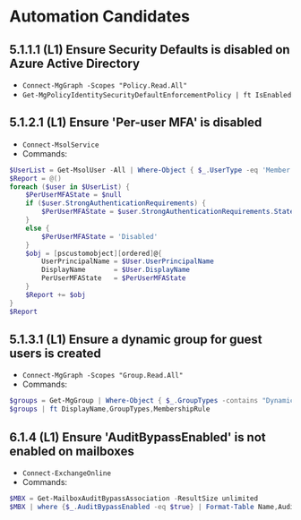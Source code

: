 # Automation Candidates

## 5.1.1.1 (L1) Ensure Security Defaults is disabled on Azure Active Directory

- `Connect-MgGraph -Scopes "Policy.Read.All"`
- `Get-MgPolicyIdentitySecurityDefaultEnforcementPolicy | ft IsEnabled`

## 5.1.2.1 (L1) Ensure 'Per-user MFA' is disabled

- `Connect-MsolService`
- Commands:

```powershell
$UserList = Get-MsolUser -All | Where-Object { $_.UserType -eq 'Member' }
$Report = @()
foreach ($user in $UserList) {
    $PerUserMFAState = $null
    if ($user.StrongAuthenticationRequirements) {
        $PerUserMFAState = $user.StrongAuthenticationRequirements.State
    }
    else {
        $PerUserMFAState = 'Disabled'
    }
    $obj = [pscustomobject][ordered]@{
        UserPrincipalName = $User.UserPrincipalName
        DisplayName       = $User.DisplayName
        PerUserMFAState   = $PerUserMFAState
    }
    $Report += $obj
}
$Report
```

## 5.1.3.1 (L1) Ensure a dynamic group for guest users is created

- `Connect-MgGraph -Scopes "Group.Read.All"`
- Commands:

```powershell
$groups = Get-MgGroup | Where-Object { $_.GroupTypes -contains "DynamicMembership" } 
$groups | ft DisplayName,GroupTypes,MembershipRule
```

## 6.1.4 (L1) Ensure 'AuditBypassEnabled' is not enabled on mailboxes

- `Connect-ExchangeOnline`
- Commands:

```powershell
$MBX = Get-MailboxAuditBypassAssociation -ResultSize unlimited
$MBX | where {$_.AuditBypassEnabled -eq $true} | Format-Table Name,AuditBypassEnabled
```
